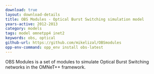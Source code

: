 ```yaml
---
download: true
layout: download-details
title: OBS Modules - Optical Burst Switching simulation model
years-active: 2012-2013
category: models
tags: model omnetpp4 inet2
keywords: obs, optical
github-url: https://github.com/mikelizal/OBSmodules
opp-env-command: opp_env install obs-latest
---
```


OBS Modules is a set of modules to simulate Optical Burst Switching networks in the OMNeT++ framework.
